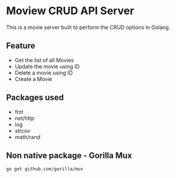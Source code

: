 # Moview CRUD API Server
This is a movie server built to perform the CRUD options in Golang.

## Feature
- Get the list of all Movies 
- Update the movie using ID
- Delete a movie using ID
- Create a Movie

## Packages used
- fmt
- net/http
- log
- strcov
- math/rand
## Non native package - Gorilla Mux 
`go get github.com/gorilla/mux`